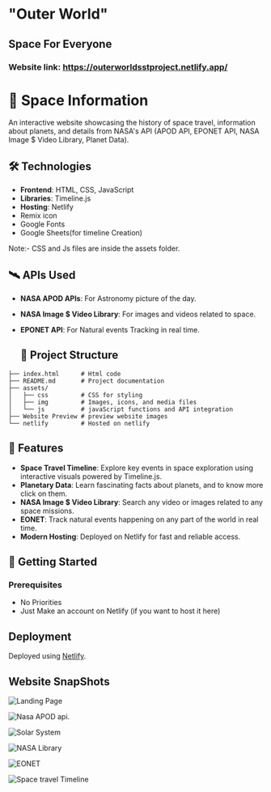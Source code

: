 # "Outer World"
## Space For Everyone
### Website link: https://outerworldsstproject.netlify.app/


# 🚀 Space Information
An interactive website showcasing the history of space travel, information about planets, and details from NASA's API (APOD API,  EPONET API, NASA Image $ Video Library, Planet Data).

## 🛠️ Technologies

- **Frontend**: HTML, CSS, JavaScript  
- **Libraries**: Timeline.js  
- **Hosting**: Netlify
- Remix icon
- Google Fonts
- Google Sheets(for timeline Creation)
  
Note:- CSS and Js files are inside the assets folder.
  

## 🛰️ APIs Used

- **NASA APOD APIs**: For Astronomy picture of the day.
- **NASA Image $ Video Library**: For images and videos related to space.
- **EPONET API**: For Natural events Tracking in real time.

  ## 📂 Project Structure

```
├── index.html      # Html code
├── README.md       # Project documentation
├── assets/
│   ├── css         # CSS for styling   
│   ├── img         # Images, icons, and media files 
│   └── js          # javaScript functions and API integration
├── Website Preview # preview website images        
└── netlify         # Hosted on netlify     
```

## 🌌 Features

- **Space Travel Timeline**: Explore key events in space exploration using interactive visuals powered by Timeline.js.  
- **Planetary Data**: Learn fascinating facts about planets, and to know more click on them.  
- **NASA Image $ Video Library**: Search any video or images related to any space missions.  
- **EONET**: Track natural events happening on any part of the world in real time.  
- **Modern Hosting**: Deployed on Netlify for fast and reliable access.

## 🚀 Getting Started

### Prerequisites
- No Priorities
- Just Make an account on Netlify (if you want to host it here)

## Deployment
Deployed using [Netlify](https://www.netlify.com/).   


## Website SnapShots

![Landing Page](https://github.com/Nirbhay-kr24/Outer-World/blob/main/assets/Website%20Preview/landing%20Page.png)

![Nasa APOD api](https://github.com/Nirbhay-kr24/Outer-World/blob/main/assets/Website%20Preview/APOD.png).

![Solar System](https://github.com/Nirbhay-kr24/Outer-World/blob/main/assets/Website%20Preview/Planets.png)

![NASA Library](https://github.com/Nirbhay-kr24/Outer-World/blob/main/assets/Website%20Preview/NASA%20Library.png)

![EONET](https://github.com/Nirbhay-kr24/Outer-World/blob/main/assets/Website%20Preview/EONET.png)

![Space travel Timeline](https://github.com/Nirbhay-kr24/Outer-World/blob/main/assets/Website%20Preview/timeline.png)

